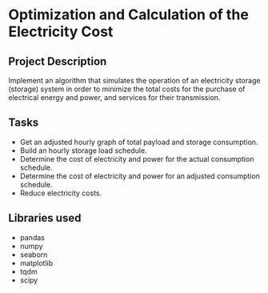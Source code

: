 # Optimization and Calculation of the Electricity Cost

## Project Description

Implement an algorithm that simulates the operation of an electricity storage (storage) system in order to minimize the total costs for the purchase of electrical energy and power, and services for their transmission.

## Tasks

- Get an adjusted hourly graph of total payload and storage consumption.
- Build an hourly storage load schedule.
- Determine the cost of electricity and power for the actual consumption schedule.
- Determine the cost of electricity and power for an adjusted consumption schedule.
- Reduce electricity costs.

## Libraries used

- pandas
- numpy
- seaborn
- matplotlib
- tqdm
- scipy